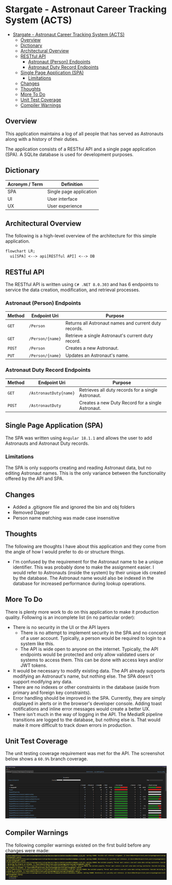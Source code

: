 # Stargate - Astronaut Career Tracking System (ACTS)

- [Stargate - Astronaut Career Tracking System (ACTS)](#stargate---astronaut-career-tracking-system-acts)
  - [Overview](#overview)
  - [Dictionary](#dictionary)
  - [Architectural Overview](#architectural-overview)
  - [RESTful API](#restful-api)
    - [Astronaut (Person) Endpoints](#astronaut-person-endpoints)
    - [Astronaut Duty Record Endpoints](#astronaut-duty-record-endpoints)
  - [Single Page Application (SPA)](#single-page-application-spa)
    - [Limitations](#limitations)
  - [Changes](#changes)
  - [Thoughts](#thoughts)
  - [More To Do](#more-to-do)
  - [Unit Test Coverage](#unit-test-coverage)
  - [Compiler Warnings](#compiler-warnings)


## Overview
This application maintains a log of all people that has served as Astronauts along with a history of their duties.

The application consists of a RESTful API and a single page application (SPA). A SQLite database is used for development purposes.

## Dictionary
| Acronym / Term | Definition |
|--|--|
| SPA | Single page application |
| UI | User interface |
| UX | User experience |

## Architectural Overview
The following is a high-level overview of the architecture for this simple application.

```mermaid
flowchart LR;
  ui[SPA] <--> api[RESTful API] <--> DB
```

## RESTful API
The RESTful API is written using `C# .NET 8.0.303` and has 6 endpoints to service the data creation, modification, and retrieval processes.

### Astronaut (Person) Endpoints
| Method | Endpoint Uri | Purpose |
|--|--|--|
| `GET` | `/Person` | Returns all Astronaut names and current duty records. |
| `GET` | `/Person/{name}` | Retrieve a single Astronaut's current duty record. |
| `POST` | `/Person` | Creates a new Astronaut. |
| `PUT` | `/Person/{name}` | Updates an Astronaut's name. |

### Astronaut Duty Record Endpoints
| Method | Endpoint Uri | Purpose |
|--|--|--|
| `GET` | `/AstronautDuty{name}` | Retrieves all duty records for a single Astronaut. |
| `POST` | `/AstronautDuty` | Creates a new Duty Record for a single Astronaut. |

## Single Page Application (SPA)
The SPA was written using `Angular 18.1.1` and allows the user to add Astronauts and Astronaut Duty records.

### Limitations
The SPA is only supports creating and reading Astronaut data, but no editing Astronaut names. This is the only variance between the functionality offered by the API and SPA.

## Changes
* Added a .gitignore file and ignored the bin and obj folders
* Removed Dapper
* Person name matching was made case insensitive

## Thoughts
The following are thoughts I have about this application and they come from the angle of how I would prefer to do or structure things.

* I'm confused by the requirement for the Astronaut name to be a unique identifier. This was probably done to make the assignment easier. I would refer to Astronauts (inside the system) by their unique ids created by the database. The Astronaut name would also be indexed in the database for increased performance during lookup operations.

## More To Do
There is plenty more work to do on this application to make it production quality. Following is an incomplete list (in no particular order):

* There is no security in the UI or the API layers
  * There is no attempt to implement security in the SPA and no concept of a user account. Typically, a person would be required to login to a system like this.
  * The API is wide open to anyone on the internet. Typically, the API endpoints would be protected and only allow validated users or systems to access them. This can be done with access keys and/or JWT tokens.
* It would be necessary to modify existing data. The API already supports modifying an Astronaut's name, but nothing else. The SPA doesn't support modifying any data.
* There are no indexes or other constraints in the database (aside from primary and foreign key constraints).
* Error handling should be improved in the SPA. Currently, they are simply displayed in alerts or in the browser's developer console. Adding toast notifications and inline error messages would create a better UX.
* There isn't much in the way of logging in the API. The MediatR pipeline transitions are logged to the database, but nothing else is. That would make it more difficult to track down errors in production.

## Unit Test Coverage
The unit testing coverage requirement was met for the API. The screenshot below shows a `60.9%` branch coverage.

![Code Coverage](screenshots/codeCoverage.png)

## Compiler Warnings
The following compiler warnings existed on the first build before any changes were made:
![Initial Build Warning](screenshots/initialBuildWarnings.png)
